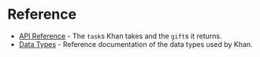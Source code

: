 # Reference

- [API Reference](./tasks.md) - The `task`s Khan takes and the `gift`s it returns.
- [Data Types](./types.md) - Reference documentation of the data types used by Khan.
